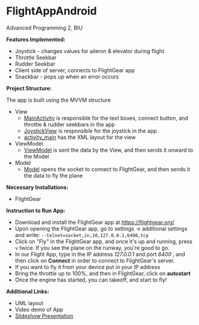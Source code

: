 # FlightAppAndroid
Advanced Programming 2, BIU

**Features Implemented:**
* Joystick - changes values for aileron & elevator during flight
* Throttle Seekbar
* Rudder Seekbar
* Client side of server, connects to FlightGear app
* Snackbar - pops up when an error occurs

**Project Structure:**

 The app is built using the MVVM structure 
* View
   * [MainActivity](https://github.com/tashmanr/FlightAppAndroid/blob/master/app/src/main/java/com/example/flightappandroid/MainActivity.kt) is responsible for the text boxes, connect button, and throttle & rudder seekbars in the app 
   * [JoystickView](https://github.com/tashmanr/FlightAppAndroid/blob/master/app/src/main/java/com/example/flightappandroid/JoystickView.kt) is responsible for the joystick in the app
   * [activity_main](https://github.com/tashmanr/FlightAppAndroid/blob/master/app/src/main/res/layout/activity_main.xml) has the XML layout for the view
* ViewModel
   *  [ViewModel](https://github.com/tashmanr/FlightAppAndroid/blob/master/app/src/main/java/com/example/flightappandroid/ViewModel.kt) is sent the data by the View, and then sends it onward to the Model 
* Model
   *  [Model](https://github.com/tashmanr/FlightAppAndroid/blob/master/app/src/main/java/com/example/flightappandroid/Model.kt) opens the socket to connect to FlightGear, and then sends it the data to fly the plane 

**Necessary Installations:**
* FlightGear

**Instruction to Run App:**
* Download and install the FlightGear app at https://flightgear.org/
* Upon opening the FlightGear app, go to settings -> additional settings and write: `--telnet=socket,in,10,127.0.0.1,6400,tcp`
* Click on "Fly" in the FlightGear app, and once it's up and running, press `v` twice. If you see the plane on the runway, you're good to go.
* In our Flight App, type in the IP address *127.0.0.1* and port *6400* , and then click on **Connect** in order to connect to FlightGear's server. 
* If you want to fly it from your device put in your IP address
* Bring the throttle up to 100%, and then in FlightGear, click on **autostart**
* Once the engine has started, you can takeoff, and start to fly! 

**Additional Links:**
* UML layout
* Video demo of App
* [Slideshow Presentation](https://docs.google.com/presentation/d/1dpai5XFRa9HcAePZ2lzK913c3tnLR4JPuBFFtG4n6cs/edit?usp=sharing)
